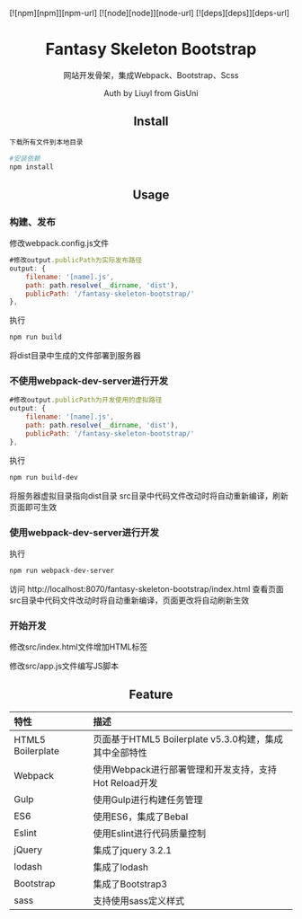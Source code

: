 
[![npm][npm]][npm-url]
[![node][node]][node-url]
[![deps][deps]][deps-url]

<div align="center">
  <h1>Fantasy Skeleton Bootstrap</h1>
  <p>网站开发骨架，集成Webpack、Bootstrap、Scss</p>
  <p>Auth by Liuyl from GisUni</p>
</div>

<h2 align="center">Install</h2>

```bash
下载所有文件到本地目录

#安装依赖
npm install

```

<h2 align="center">Usage</h2>

### 构建、发布

修改webpack.config.js文件

```js
#修改output.publicPath为实际发布路径
output: {
    filename: '[name].js',
    path: path.resolve(__dirname, 'dist'),
    publicPath: '/fantasy-skeleton-bootstrap/'
},
```

执行

```bash
npm run build
```

将dist目录中生成的文件部署到服务器


### 不使用webpack-dev-server进行开发
```js
#修改output.publicPath为开发使用的虚拟路径
output: {
    filename: '[name].js',
    path: path.resolve(__dirname, 'dist'),
    publicPath: '/fantasy-skeleton-bootstrap/'
},
```

执行

```bash
npm run build-dev
```

将服务器虚拟目录指向dist目录
src目录中代码文件改动时将自动重新编译，刷新页面即可生效


### 使用webpack-dev-server进行开发

执行

```bash
npm run webpack-dev-server
```

访问 http://localhost:8070/fantasy-skeleton-bootstrap/index.html 查看页面
src目录中代码文件改动时将自动重新编译，页面更改将自动刷新生效

### 开始开发
修改src/index.html文件增加HTML标签

修改src/app.js文件编写JS脚本

<h2 align="center">Feature</h2>

|特性|描述|
|:--------|:---------|
|HTML5 Boilerplate | 页面基于HTML5 Boilerplate v5.3.0构建，集成其中全部特性 |
|Webpack | 使用Webpack进行部署管理和开发支持，支持Hot Reload开发|
| Gulp | 使用Gulp进行构建任务管理 |
| ES6 | 使用ES6，集成了Bebal |
| Eslint | 使用Eslint进行代码质量控制 |
| jQuery | 集成了jquery 3.2.1 |
| lodash | 集成了lodash |
| Bootstrap | 集成了Bootstrap3 |
| sass | 支持使用sass定义样式|
